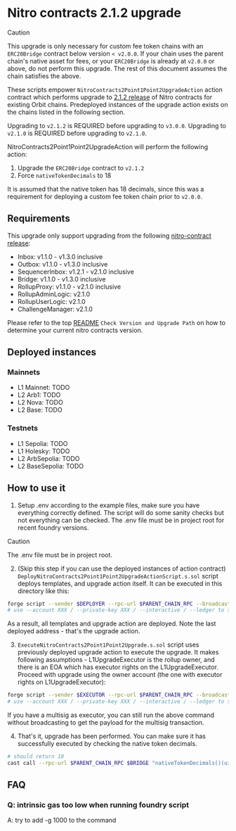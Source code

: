 # Nitro contracts 2.1.2 upgrade

> [!CAUTION]
> This upgrade is only necessary for custom fee token chains with an `ERC20Bridge` contract below version `< v2.0.0`.
> If your chain uses the parent chain's native asset for fees, or your `ERC20Bridge` is already at `v2.0.0` or above, do not perform this upgrade.
> The rest of this document assumes the chain satisfies the above.

These scripts empower `NitroContracts2Point1Point2UpgradeAction` action contract which performs upgrade to [2.1.2 release](https://github.com/OffchainLabs/nitro-contracts/releases/tag/v2.1.2) of Nitro contracts for existing Orbit chains. Predeployed instances of the upgrade action exists on the chains listed in the following section.

Upgrading to `v2.1.2` is REQUIRED before upgrading to `v3.0.0`. Upgrading to `v2.1.0` is REQUIRED before upgrading to `v2.1.0`.

NitroContracts2Point1Point2UpgradeAction will perform the following action:

1. Upgrade the `ERC20Bridge` contract to `v2.1.2`
1. Force `nativeTokenDecimals` to 18

It is assumed that the native token has 18 decimals, since this was a requirement for deploying a custom fee token chain prior to `v2.0.0`.

## Requirements

This upgrade only support upgrading from the following [nitro-contract release](https://github.com/OffchainLabs/nitro-contracts/releases):

- Inbox: v1.1.0 - v1.3.0 inclusive
- Outbox: v1.1.0 - v1.3.0 inclusive
- SequencerInbox: v1.2.1 - v2.1.0 inclusive
- Bridge: v1.1.0 - v1.3.0 inclusive
- RollupProxy: v1.1.0 - v2.1.0 inclusive
- RollupAdminLogic: v2.1.0
- RollupUserLogic: v2.1.0
- ChallengeManager: v2.1.0

Please refer to the top [README](../../README.md) `Check Version and Upgrade Path` on how to determine your current nitro contracts version.

## Deployed instances

### Mainnets
- L1 Mainnet: TODO
- L2 Arb1: TODO
- L2 Nova: TODO
- L2 Base: TODO

### Testnets
- L1 Sepolia: TODO
- L1 Holesky: TODO
- L2 ArbSepolia: TODO
- L2 BaseSepolia: TODO

## How to use it

1. Setup .env according to the example files, make sure you have everything correctly defined. The script will do some sanity checks but not everything can be checked. The .env file must be in project root for recent foundry versions.

> [!CAUTION]
> The .env file must be in project root.

2. (Skip this step if you can use the deployed instances of action contract)
   `DeployNitroContracts2Point1Point2UpgradeActionScript.s.sol` script deploys templates, and upgrade action itself. It can be executed in this directory like this:

```bash
forge script --sender $DEPLOYER --rpc-url $PARENT_CHAIN_RPC --broadcast --slow DeployNitroContracts2Point1Point2UpgradeActionScript -vvv --verify --skip-simulation
# use --account XXX / --private-key XXX / --interactive / --ledger to set the account to send the transaction from
```

As a result, all templates and upgrade action are deployed. Note the last deployed address - that's the upgrade action.

3. `ExecuteNitroContracts2Point1Point2Upgrade.s.sol` script uses previously deployed upgrade action to execute the upgrade. It makes following assumptions - L1UpgradeExecutor is the rollup owner, and there is an EOA which has executor rights on the L1UpgradeExecutor. Proceed with upgrade using the owner account (the one with executor rights on L1UpgradeExecutor):

```bash
forge script --sender $EXECUTOR --rpc-url $PARENT_CHAIN_RPC --broadcast ExecuteNitroContracts2Point1Point2UpgradeScript -vvv
# use --account XXX / --private-key XXX / --interactive / --ledger to set the account to send the transaction from
```

If you have a multisig as executor, you can still run the above command without broadcasting to get the payload for the multisig transaction.

4. That's it, upgrade has been performed. You can make sure it has successfully executed by checking the native token decimals.

```bash
# should return 18
cast call --rpc-url $PARENT_CHAIN_RPC $BRIDGE "nativeTokenDecimals()(uint8)"
```

## FAQ

### Q: intrinsic gas too low when running foundry script

A: try to add -g 1000 to the command
